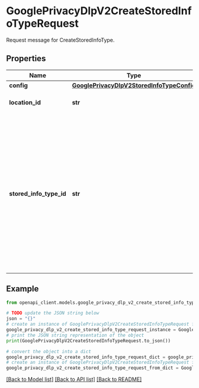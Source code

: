# GooglePrivacyDlpV2CreateStoredInfoTypeRequest

Request message for CreateStoredInfoType.

## Properties

Name | Type | Description | Notes
------------ | ------------- | ------------- | -------------
**config** | [**GooglePrivacyDlpV2StoredInfoTypeConfig**](GooglePrivacyDlpV2StoredInfoTypeConfig.md) |  | [optional] 
**location_id** | **str** | Deprecated. This field has no effect. | [optional] 
**stored_info_type_id** | **str** | The storedInfoType ID can contain uppercase and lowercase letters, numbers, and hyphens; that is, it must match the regular expression: &#x60;[a-zA-Z\\d-_]+&#x60;. The maximum length is 100 characters. Can be empty to allow the system to generate one. | [optional] 

## Example

```python
from openapi_client.models.google_privacy_dlp_v2_create_stored_info_type_request import GooglePrivacyDlpV2CreateStoredInfoTypeRequest

# TODO update the JSON string below
json = "{}"
# create an instance of GooglePrivacyDlpV2CreateStoredInfoTypeRequest from a JSON string
google_privacy_dlp_v2_create_stored_info_type_request_instance = GooglePrivacyDlpV2CreateStoredInfoTypeRequest.from_json(json)
# print the JSON string representation of the object
print(GooglePrivacyDlpV2CreateStoredInfoTypeRequest.to_json())

# convert the object into a dict
google_privacy_dlp_v2_create_stored_info_type_request_dict = google_privacy_dlp_v2_create_stored_info_type_request_instance.to_dict()
# create an instance of GooglePrivacyDlpV2CreateStoredInfoTypeRequest from a dict
google_privacy_dlp_v2_create_stored_info_type_request_from_dict = GooglePrivacyDlpV2CreateStoredInfoTypeRequest.from_dict(google_privacy_dlp_v2_create_stored_info_type_request_dict)
```
[[Back to Model list]](../README.md#documentation-for-models) [[Back to API list]](../README.md#documentation-for-api-endpoints) [[Back to README]](../README.md)



